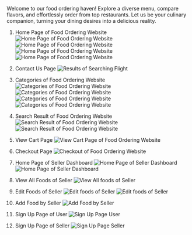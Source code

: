 Welcome to our food ordering haven! Explore a diverse menu, compare flavors, and effortlessly order from top restaurants. Let us be your culinary companion, turning your dining desires into a delicious reality.

1. Home Page of Food Ordering Website
![Home Page of Food Ordering Website](frontend/public/SS/Screenshot(627).png)
![Home Page of Food Ordering Website](frontend/public/SS/Screenshot(628).png)
![Home Page of Food Ordering Website](frontend/public/SS/Screenshot(629).png)
![Home Page of Food Ordering Website](frontend/public/SS/Screenshot(630).png)

2. Contact Us Page
![Results of Searching Flight](front-end/public/SS/Screenshot(631).png)

3. Categories of Food Ordering Website
![Categories of Food Ordering Website](frontend/public/SS/Screenshot(635).png)
![Categories of Food Ordering Website](frontend/public/SS/Screenshot(636).png)
![Categories of Food Ordering Website](frontend/public/SS/Screenshot(637).png)
![Categories of Food Ordering Website](frontend/public/SS/Screenshot(638).png)

4. Search Result of Food Ordering Website
![Search Result of Food Ordering Website](frontend/public/SS/Screenshot(639).png)
![Search Result of Food Ordering Website](frontend/public/SS/Screenshot(640).png)

5. View Cart Page
![View Cart Page of Food Ordering Website](frontend/public/SS/Screenshot(641).png)

6. Checkout Page
![Checkout of Food Ordering Website](frontend/Public/SS/Screenshot(642).png)

7. Home Page of Seller Dashboard
![Home Page of Seller Dashboard](frontend/public/SS/Screenshot(643).png)
![Home Page of Seller Dashboard](frontend/public/SS/Screenshot(645).png)

6. View All Foods of Seller
![View All foods of Seller ](frontend/public/SS/Screenshot(646).png)

7. Edit Foods of Seller
![Edit foods of Seller ](frontend/public/SS/Screenshot(647).png)
![Edit foods of Seller ](frontend/public/SS/Screenshot(648).png)

8. Add Food by Seller
![Add Food by Seller](frontend/public/SS/Screenshot(649).png)

9. Sign Up Page of User 
![Sign Up Page User](frontend/public/SS/Screenshot(634).png)

10. Sign Up Page of Seller
![Sign Up Page Seller](frontend/public/SS/Screenshot(632).png)



